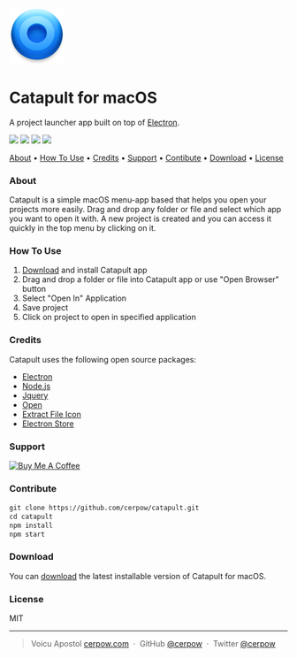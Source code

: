  <img src="app/assets/_data/Icon.png" alt="Catapult" width="100">

# Catapult for macOS
A project launcher app built on top of <a href="http://electron.atom.io" target="_blank">Electron</a>.

<p>
<a href="https://github.com/cerpow/catapult/releases"><img src="https://img.shields.io/badge/Download-Catapult-blue"></a>
<img src="https://img.shields.io/github/release-date/cerpow/catapult?color=green">
<img src="https://img.shields.io/github/package-json/v/cerpow/catapult?color=orange">
<img src="https://img.shields.io/github/stars/cerpow/catapult?style=social">
</p>



<p>
   <a href="#about">About</a> •
  <a href="#how-to-use">How To Use</a> •
  <a href="#credits">Credits</a> •
  <a href="#support">Support</a> •
  <a href="#contribute">Contibute</a> •
  <a href="#download">Download</a> •
  <a href="#license">License</a>
</p>


### About

Catapult is a simple macOS menu-app based that helps you open your projects more easily. Drag and drop any folder or file and select which app you want to open it with. A new project is created and you can access it quickly in the top menu by clicking on it.



### How To Use

1. [Download](https://github.com/cerpow/catapult/releases) and install Catapult app
2. Drag and drop a folder or file into Catapult app or use "Open Browser" button
3. Select "Open In" Application
4. Save project
5. Click on project to open in specified application



### Credits

Catapult uses the following open source packages:

- [Electron](http://electron.atom.io/)
- [Node.js](https://nodejs.org/)
- [Jquery](https://jquery.com)
- [Open](https://github.com/sindresorhus/open)
- [Extract File Icon](https://github.com/sentialx/extract-file-icon)
- [Electron Store](https://github.com/sindresorhus/electron-store)



### Support

<a href="https://www.buymeacoffee.com/catapult" target="_blank"><img src="https://cdn.buymeacoffee.com/buttons/default-yellow.png" alt="Buy Me A Coffee" height="41" width="174"></a>



### Contribute

```
git clone https://github.com/cerpow/catapult.git
cd catapult
npm install
npm start
```



### Download

You can [download](https://github.com/cerpow/catapult/releases) the latest installable version of Catapult for macOS.



### License

MIT

---

> Voicu Apostol [cerpow.com](https://www.cerpow.com) &nbsp;&middot;&nbsp; GitHub [@cerpow](https://github.com/cerpow) &nbsp;&middot;&nbsp; Twitter [@cerpow](https://twitter.com/cerpow)
